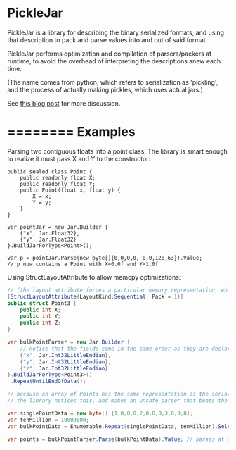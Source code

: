 PickleJar
=========

PickleJar is a library for describing the binary serialized formats, and using that description to pack and parse values into and out of said format.

PickleJar performs optimization and compilation of parsers/packers at runtime, to avoid the overhead of interpreting the descriptions anew each time.

(The name comes from python, which refers to serialization as 'pickling', and the process of actually making pickles, which uses actual jars.)

See [this blog post](http://twistedoakstudios.com/blog/Post4708_optimizing-a-parser-combinator-into-a-memcpy) for more discussion.

========
Examples
========

Parsing two contiguous floats into a point class. The library is smart enough to realize it must pass X and Y to the constructor:

```CSharp
public sealed class Point {
    public readonly float X;
    public readonly float Y;
    public Point(float x, float y) {
        X = x;
        Y = y;
    }
}

var pointJar = new Jar.Builder {
    {"x", Jar.Float32},
    {"y", Jar.Float32}
}.BuildJarForType<Point>();

var p = pointJar.Parse(new byte[]{0,0,0,0, 0,0,128,63}).Value;
// p now contains a Point with X=0.0f and Y=1.0f
```

Using StructLayoutAttribute to allow memcpy optimizations:

```C#
// (the layout attribute forces a particular memory representation, which the library will notice and exploit)
[StructLayoutAttribute(LayoutKind.Sequential, Pack = 1)]
public struct Point3 {
    public int X;
    public int Y;
    public int Z;
}

var bulkPointParser = new Jar.Builder {
    // notice that the fields come in the same order as they are declared
    {"x", Jar.Int32LittleEndian},
    {"y", Jar.Int32LittleEndian},
    {"z", Jar.Int32LittleEndian}
}.BuildJarForType<Point3>()
 .RepeatUntilEndOfData();

// because an array of Point3 has the same representation as the serialized data, a memcpy is  valid parser
// the library notices this, and makes an unsafe parser that beats the pants off safe hand-written C#

var singlePointData = new byte[] {1,0,0,0,2,0,0,0,3,0,0,0};
var tenMillion = 10000000;
var bulkPointData = Enumerable.Repeat(singlePointData, tenMillion).SelectMany(e => e).ToArray();
    
var points = bulkPointParser.Parse(bulkPointData).Value; // parses at about 1GB/s
```
    
